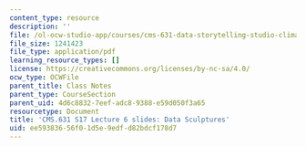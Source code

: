 ```yaml
---
content_type: resource
description: ''
file: /ol-ocw-studio-app/courses/cms-631-data-storytelling-studio-climate-change-spring-2017/ee59383656f01d5e9edfd82bdcf178d7_MITCMS_631s17_lec6_sculpt.pdf
file_size: 1241423
file_type: application/pdf
learning_resource_types: []
license: https://creativecommons.org/licenses/by-nc-sa/4.0/
ocw_type: OCWFile
parent_title: Class Notes
parent_type: CourseSection
parent_uid: 4d6c8832-7eef-adc8-9388-e59d050f3a65
resourcetype: Document
title: 'CMS.631 S17 Lecture 6 slides: Data Sculptures'
uid: ee593836-56f0-1d5e-9edf-d82bdcf178d7
---
```

